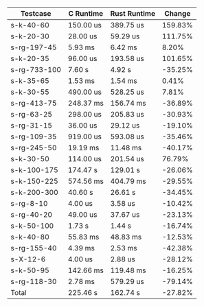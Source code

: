 |     Testcase     |  C Runtime  | Rust Runtime |  Change  |
|------------------|-------------|--------------|----------|
|    s-k-40-60     |   150.00 us |    389.75 us |  159.83% |
|    s-k-20-30     |    28.00 us |     59.29 us |  111.75% |
|   s-rg-197-45    |     5.93 ms |      6.42 ms |    8.20% |
|    s-k-20-35     |    96.00 us |    193.58 us |  101.65% |
|   s-rg-733-100   |      7.60 s |       4.92 s |  -35.25% |
|    s-k-35-65     |     1.53 ms |      1.54 ms |    0.41% |
|    s-k-30-55     |   490.00 us |    528.25 us |    7.81% |
|   s-rg-413-75    |   248.37 ms |    156.74 ms |  -36.89% |
|    s-rg-63-25    |   298.00 us |    205.83 us |  -30.93% |
|    s-rg-31-15    |    36.00 us |     29.12 us |  -19.10% |
|   s-rg-109-35    |   919.00 us |    593.08 us |  -35.46% |
|   s-rg-245-50    |    19.19 ms |     11.48 ms |  -40.17% |
|    s-k-30-50     |   114.00 us |    201.54 us |   76.79% |
|   s-k-100-175    |    174.47 s |     129.01 s |  -26.06% |
|   s-k-150-225    |   574.56 ms |    404.79 ms |  -29.55% |
|   s-k-200-300    |     40.60 s |      26.61 s |  -34.45% |
|    s-rg-8-10     |     4.00 us |      3.58 us |  -10.42% |
|    s-rg-40-20    |    49.00 us |     37.67 us |  -23.13% |
|    s-k-50-100    |      1.73 s |       1.44 s |  -16.74% |
|    s-k-40-80     |    55.83 ms |     48.83 ms |  -12.53% |
|   s-rg-155-40    |     4.39 ms |      2.53 ms |  -42.38% |
|     s-X-12-6     |     4.00 us |      2.88 us |  -28.12% |
|    s-k-50-95     |   142.66 ms |    119.48 ms |  -16.25% |
|   s-rg-118-30    |     2.78 ms |    579.29 us |  -79.14% |
|      Total       |    225.46 s |     162.74 s |  -27.82% |
